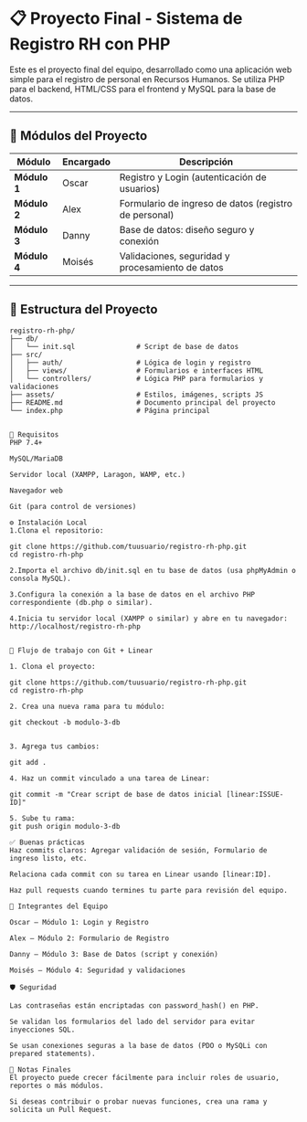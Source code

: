 # 📋 Proyecto Final - Sistema de Registro RH con PHP

Este es el proyecto final del equipo, desarrollado como una aplicación web simple para el registro de personal en Recursos Humanos. Se utiliza PHP para el backend, HTML/CSS para el frontend y MySQL para la base de datos.

---

## 🧩 Módulos del Proyecto

| Módulo           | Encargado | Descripción                                         |
|------------------|-----------|-----------------------------------------------------|
| **Módulo 1**     | Oscar     | Registro y Login (autenticación de usuarios)       |
| **Módulo 2**     | Alex      | Formulario de ingreso de datos (registro de personal) |
| **Módulo 3**     | Danny     | Base de datos: diseño seguro y conexión            |
| **Módulo 4**     | Moisés    | Validaciones, seguridad y procesamiento de datos   |

---

## 📁 Estructura del Proyecto

```plaintext
registro-rh-php/
├── db/
│   └── init.sql               # Script de base de datos
├── src/
│   ├── auth/                  # Lógica de login y registro
│   ├── views/                 # Formularios e interfaces HTML
│   └── controllers/           # Lógica PHP para formularios y validaciones
├── assets/                    # Estilos, imágenes, scripts JS
├── README.md                  # Documento principal del proyecto
└── index.php                  # Página principal


🧠 Requisitos
PHP 7.4+

MySQL/MariaDB

Servidor local (XAMPP, Laragon, WAMP, etc.)

Navegador web

Git (para control de versiones)

⚙️ Instalación Local
1.Clona el repositorio:

git clone https://github.com/tuusuario/registro-rh-php.git
cd registro-rh-php

2.Importa el archivo db/init.sql en tu base de datos (usa phpMyAdmin o consola MySQL).

3.Configura la conexión a la base de datos en el archivo PHP correspondiente (db.php o similar).

4.Inicia tu servidor local (XAMPP o similar) y abre en tu navegador:
http://localhost/registro-rh-php


🔄 Flujo de trabajo con Git + Linear

1. Clona el proyecto:

git clone https://github.com/tuusuario/registro-rh-php.git
cd registro-rh-php

2. Crea una nueva rama para tu módulo:

git checkout -b modulo-3-db


3. Agrega tus cambios:

git add .

4. Haz un commit vinculado a una tarea de Linear:

git commit -m "Crear script de base de datos inicial [linear:ISSUE-ID]"

5. Sube tu rama:
git push origin modulo-3-db

✅ Buenas prácticas
Haz commits claros: Agregar validación de sesión, Formulario de ingreso listo, etc.

Relaciona cada commit con su tarea en Linear usando [linear:ID].

Haz pull requests cuando termines tu parte para revisión del equipo.

👥 Integrantes del Equipo

Oscar – Módulo 1: Login y Registro

Alex – Módulo 2: Formulario de Registro

Danny – Módulo 3: Base de Datos (script y conexión)

Moisés – Módulo 4: Seguridad y validaciones

🛡️ Seguridad

Las contraseñas están encriptadas con password_hash() en PHP.

Se validan los formularios del lado del servidor para evitar inyecciones SQL.

Se usan conexiones seguras a la base de datos (PDO o MySQLi con prepared statements).

📌 Notas Finales
El proyecto puede crecer fácilmente para incluir roles de usuario, reportes o más módulos.

Si deseas contribuir o probar nuevas funciones, crea una rama y solicita un Pull Request.
